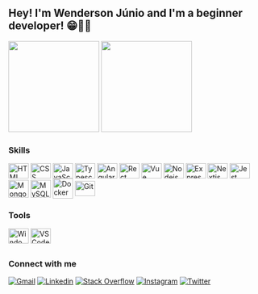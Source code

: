 ## Hey! I'm Wenderson Júnio and I'm a beginner developer! 😁✌🏻

<div align="left">
  <a href="https://github.com/wendersonjps">
    <img height="180em" src="https://github-readme-stats.vercel.app/api?username=wendersonjps&show_icons=true&theme=dark&include_all_commits=true&count_private=true"/></a>
  <a href="https://github.com/wendersonjps">
    <img height="180em" src="https://github-readme-stats.vercel.app/api/top-langs/?username=wendersonjps&layout=compact&langs_count=7&theme=dark"/></a>
</div>
  
### Skills
<div style="display: inline_block">
  <a href="https://www.w3schools.com/html/">
    <img alt="HTML" align="center" height="30" width="40" src="https://cdn.jsdelivr.net/gh/devicons/devicon/icons/html5/html5-original.svg"/></a>
  <a href="https://www.w3schools.com/css/">
    <img alt="CSS" align="center" height="30" width="40" src="https://cdn.jsdelivr.net/gh/devicons/devicon/icons/css3/css3-original.svg"/></a>
  <a href="https://www.w3schools.com/js/">
    <img alt="JavaScript" align="center" height="30" width="40" src="https://cdn.jsdelivr.net/gh/devicons/devicon/icons/javascript/javascript-plain.svg"/></a>
  <a href="https://www.typescriptlang.org">
    <img alt="Typescript" align="center" height="30" width="40" src="https://cdn.jsdelivr.net/gh/devicons/devicon/icons/typescript/typescript-plain.svg"/></a>
  <a href="https://angular.io">
    <img alt="Angular" align="center" height="30" width="40" src="https://cdn.jsdelivr.net/gh/devicons/devicon/icons/angularjs/angularjs-plain.svg"/></a>
  <a href="https://reactjs.org">
    <img alt="Rect" align="center" height="30" width="40" src="https://cdn.jsdelivr.net/gh/devicons/devicon/icons/react/react-original.svg"/></a>
  <a href="https://vuejs.org">
    <img alt="Vue" align="center" height="30" width="40" src="https://cdn.jsdelivr.net/gh/devicons/devicon/icons/vuejs/vuejs-original.svg"/></a>
  <a href="https://nodejs.org">
    <img alt="Nodejs" align="center" height="30" width="40" src="https://cdn.jsdelivr.net/gh/devicons/devicon/icons/nodejs/nodejs-original.svg"/></a>
  <a href="https://expressjs.com">
    <img alt="Express" align="center" height="30" width="40" src="https://cdn.jsdelivr.net/gh/devicons/devicon/icons/express/express-original.svg"/></a>
  <a href="https://nextjs.org">
    <img alt="Nextjs" align="center" height="30" width="40" src="https://cdn.jsdelivr.net/gh/devicons/devicon/icons/nextjs/nextjs-line.svg"/></a>
  <a href="https://jestjs.io">
    <img alt="Jest" align="center" height="30" width="40" src="https://cdn.jsdelivr.net/gh/devicons/devicon/icons/jest/jest-plain.svg"/></a>
  <a href="https://www.mongodb.com">
    <img alt="MongoDB" align="center" height="35" width="40" src="https://cdn.jsdelivr.net/gh/devicons/devicon/icons/mongodb/mongodb-plain.svg"/></a>
  <a href="https://www.mysql.com">
    <img alt="MySQL" align="center" height="35" width="40" src="https://cdn.jsdelivr.net/gh/devicons/devicon/icons/mysql/mysql-original.svg"/></a>
  <a href="https://www.docker.com">
    <img alt="Docker" align="center" height="40" width="40" src="https://cdn.jsdelivr.net/gh/devicons/devicon/icons/docker/docker-plain.svg"/></a>
  <a href="https://git-scm.com">
    <img alt="Git" align="center" height="30" width="40" src="https://cdn.jsdelivr.net/gh/devicons/devicon/icons/git/git-original.svg"/></a>
</div>

### Tools
<div style="display: inline_block">
  <a href="https://www.microsoft.com/pt-br/windows/?r=1">
    <img alt="Windows" align="center" height="30" width="40" src="https://cdn.jsdelivr.net/gh/devicons/devicon/icons/windows8/windows8-original.svg"/></a>
  <a href="https://code.visualstudio.com">
    <img alt="VSCode" align="center" height="30" width="40" src="https://cdn.jsdelivr.net/gh/devicons/devicon/icons/vscode/vscode-original.svg"/></a>
</div>

##

### Connect with me
<div> 
  <a href = "mailto:wenderson.jps@gmail.com">
    <img alt="Gmail" src="https://img.shields.io/badge/-Gmail-%23333?style=for-the-badge&logo=gmail&logoColor=white"/></a>
  <a href="https://www.linkedin.com/in/wendersonjps" target="_blank">
    <img alt="Linkedin" src="https://img.shields.io/badge/-LinkedIn-%230077B5?style=for-the-badge&logo=linkedin&logoColor=white"/></a>
  <a href="https://stackoverflow.com/users/18310602/wendersonjps" target="_blank">
    <img alt="Stack Overflow" src="https://img.shields.io/badge/Stack_Overflow-FE7A16?style=for-the-badge&logo=stack-overflow&logoColor=white" target="_blank"/></a>
  <a href="https://instagram.com/wenderson.jps" target="_blank">
    <img alt="Instagram" src="https://img.shields.io/badge/-Instagram-%23E4405F?style=for-the-badge&logo=instagram&logoColor=white"/></a>
  <a href="https://twitter.com/WendersonJPS" target="_blank">
    <img alt="Twitter" src="https://img.shields.io/badge/Twitter-1DA1F2?style=for-the-badge&logo=twitter&logoColor=white"/></a>
</div>
